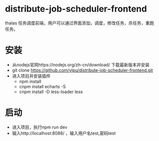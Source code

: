 # distribute-job-scheduler-frontend
thalas 任务调度前端，用户可以通过界面添加，调度，修改任务，杀任务，重跑任务。
# 安装
   * 从nodejs官网https://nodejs.org/zh-cn/download/ 下载最新版本并安装
   * git clone https://github.com/ylpu/distribute-job-scheduler-frontend.git
   * 进入项目并安装插件
      * npm install
      * cnpm install echarts -S
      * cnpm install -D less-loader less
# 启动
   * 进入项目，执行npm run dev
   * 输入http://localhost:8088/ ，输入用户名test,密码test
